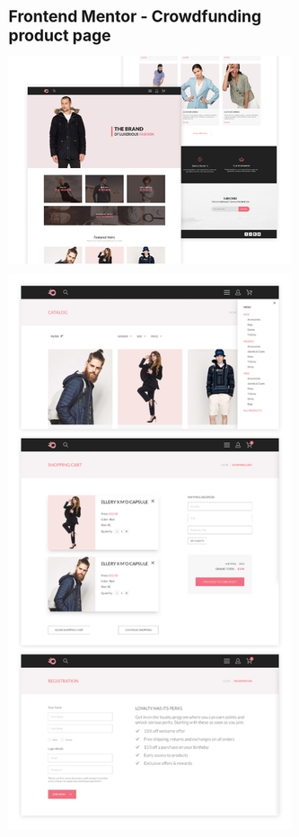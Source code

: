 # Frontend Mentor - Crowdfunding product page

![Design preview for Brand-Shop main page](./public/images/desktop-preview.jpg)

![Design preview for Brand-Shop other pages](./public/images/desktop-preview-1.jpg)
